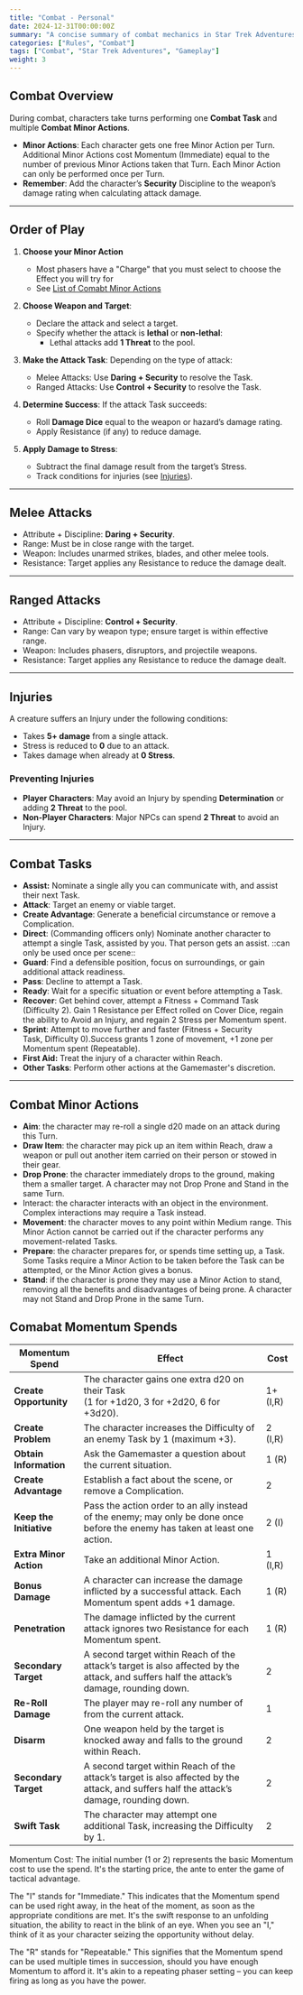 ```yaml
---
title: "Combat - Personal"
date: 2024-12-31T00:00:00Z
summary: "A concise summary of combat mechanics in Star Trek Adventures."
categories: ["Rules", "Combat"]
tags: ["Combat", "Star Trek Adventures", "Gameplay"]
weight: 3
---
```


## Combat Overview

During combat, characters take turns performing one **Combat Task** and multiple **Combat Minor Actions**. 

- **Minor Actions**: Each character gets one free Minor Action per Turn. Additional Minor Actions cost Momentum (Immediate) equal to the number of previous Minor Actions taken that Turn. Each Minor Action can only be performed once per Turn.
- **Remember**: Add the character’s **Security** Discipline to the weapon’s damage rating when calculating attack damage.

---

## Order of Play

1. **Choose your Minor Action**
	- Most phasers have a "Charge" that you must select to choose the Effect you will try for
	-  See [List of Comabt Minor Actions](./combat/#combat-minor-actions)

1. **Choose Weapon and Target**: 
   - Declare the attack and select a target.
   - Specify whether the attack is **lethal** or **non-lethal**:
     - Lethal attacks add **1 Threat** to the pool.
   
2. **Make the Attack Task**: Depending on the type of attack:
   - Melee Attacks: Use **Daring + Security** to resolve the Task.
   - Ranged Attacks: Use **Control + Security** to resolve the Task.

3. **Determine Success**: If the attack Task succeeds:
   - Roll **Damage Dice** equal to the weapon or hazard’s damage rating.
   - Apply Resistance (if any) to reduce damage.

4. **Apply Damage to Stress**:
   - Subtract the final damage result from the target’s Stress.
   - Track conditions for injuries (see [Injuries](./combat/#injuries)).

---

## Melee Attacks

- Attribute + Discipline: **Daring + Security**.
- Range: Must be in close range with the target.
- Weapon: Includes unarmed strikes, blades, and other melee tools.
- Resistance: Target applies any Resistance to reduce the damage dealt.

---

## Ranged Attacks

- Attribute + Discipline: **Control + Security**.
- Range: Can vary by weapon type; ensure target is within effective range.
- Weapon: Includes phasers, disruptors, and projectile weapons.
- Resistance: Target applies any Resistance to reduce the damage dealt.

---

## Injuries

A creature suffers an Injury under the following conditions:
- Takes **5+ damage** from a single attack.
- Stress is reduced to **0** due to an attack.
- Takes damage when already at **0 Stress**.

### Preventing Injuries
- **Player Characters**: May avoid an Injury by spending **Determination** or adding **2 Threat** to the pool.
- **Non-Player Characters**: Major NPCs can spend **2 Threat** to avoid an Injury.

---

## Combat Tasks

- **Assist:** Nominate a single ally you can communicate with, and assist their next Task.
- **Attack**: Target an enemy or viable target.
- **Create Advantage**: Generate a beneficial circumstance or remove a Complication.
- **Direct**: (Commanding officers only) Nominate another character to attempt a single Task, assisted by you. That person gets an assist. ::can only be used once per scene::
- **Guard**: Find a defensible position, focus on surroundings, or gain additional attack readiness.
- **Pass**: Decline to attempt a Task.
- **Ready**: Wait for a specific situation or event before attempting a Task.
- **Recover**: Get behind cover, attempt a Fitness + Command Task (Difficulty 2). Gain 1 Resistance per Effect rolled on Cover Dice, regain the ability to Avoid an Injury, and regain 2 Stress per Momentum spent.
- **Sprint**: Attempt to move further and faster (Fitness + Security Task, Difficulty 0).Success grants 1 zone of movement, +1 zone per Momentum spent (Repeatable).
- **First Aid:** Treat the injury of a character within Reach.
- **Other Tasks**: Perform other actions at the Gamemaster's discretion.

---

## Combat Minor Actions

- **Aim**: the character may re-roll a single d20 made on an attack during this Turn.
- **Draw Item**: the character may pick up an item within Reach, draw a weapon or pull out another item carried on their person or stowed in their gear.
- **Drop Prone**: the character immediately drops to the ground, making them a smaller target. A character may not Drop Prone and Stand in the same Turn.
- Interact: the character interacts with an object in the environment. Complex interactions may require a Task instead.
- **Movement**: the character moves to any point within Medium range. This Minor Action cannot be carried out if the character performs any movement-related Tasks.
- **Prepare**: the character prepares for, or spends time setting up, a Task. Some Tasks require a Minor Action to be taken before the Task can be attempted, or the Minor Action gives a bonus.
- **Stand**: if the character is prone they may use a Minor Action to stand, removing all the benefits and disadvantages of being prone. A character may not Stand and Drop Prone in the same Turn.

## Comabat Momentum Spends

| **Momentum Spend**      | **Effect**                                                                                                                               | **Cost** |
| ----------------------- | ---------------------------------------------------------------------------------------------------------------------------------------- | -------- |
| **Create Opportunity**  | The character gains one extra d20 on their Task<br>(1 for +1d20, 3 for +2d20, 6 for +3d20).                                              | 1+ (I,R) |
| **Create Problem**      | The character increases the Difficulty of an enemy Task by 1 (maximum +3).                                                               | 2 (I,R)  |
| **Obtain Information**  | Ask the Gamemaster a question about the current situation.                                                                               | 1 (R)    |
| **Create Advantage**    | Establish a fact about the scene, or remove a Complication.                                                                              | 2        |
| **Keep the Initiative** | Pass the action order to an ally instead of the enemy; may only be done once before the enemy has taken at least one action.             | 2 (I)    |
| **Extra Minor Action**  | Take an additional Minor Action.                                                                                                         | 1 (I,R)  |
| **Bonus Damage**        | A character can increase the damage inflicted by a successful attack. Each Momentum spent adds +1 damage.                                | 1 (R)    |
| **Penetration**         | The damage inflicted by the current attack ignores two Resistance for each Momentum spent.                                               | 1 (R)    |
| **Secondary Target**    | A second target within Reach of the attack’s target is also affected by the attack, and suffers half the attack’s damage, rounding down. | 2        |
| **Re-Roll Damage**      | The player may re-roll any number of from the current attack.                                                                            | 1        |
| **Disarm**              | One weapon held by the target is knocked away and falls to the ground within Reach.                                                      | 2        |
| **Secondary Target**    | A second target within Reach of the attack’s target is also affected by the attack, and suffers half the attack’s damage, rounding down. | 2        |
| **Swift Task**          | The character may attempt one additional Task, increasing the Difficulty by 1.                                                           | 2        |

Momentum Cost: The initial number (1 or 2) represents the basic Momentum cost to use the spend. It's the starting price, the ante to enter the game of tactical advantage.

The "I" stands for "Immediate." This indicates that the Momentum spend can be used right away, in the heat of the moment, as soon as the appropriate conditions are met. It's the swift response to an unfolding situation, the ability to react in the blink of an eye. When you see an "I," think of it as your character seizing the opportunity without delay.

The "R" stands for "Repeatable." This signifies that the Momentum spend can be used multiple times in succession, should you have enough Momentum to afford it. It's akin to a repeating phaser setting – you can keep firing as long as you have the power.



